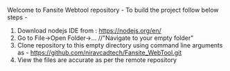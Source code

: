 Welcome to Fansite Webtool repository - 
To build the project follow below steps - 
1) Download nodejs IDE from : https://nodejs.org/en/
2) Go to File->Open Folder->...  //"Navigate to your empty folder"
3) Clone repository to this empty directory using command line arguments as - https://github.com/niravcadtech/Fansite_WebTool.git 
4) View the files are accurate as per the remote repository
